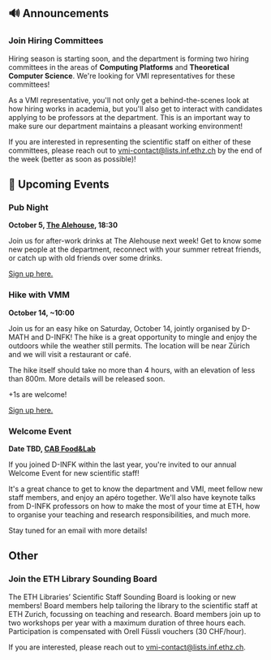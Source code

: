 ## 🔊 Announcements

### Join Hiring Committees

Hiring season is starting soon, and the department is forming two hiring committees in the areas of **Computing Platforms** and **Theoretical Computer Science**. We're looking for VMI representatives for these committees!

As a VMI representative, you'll not only get a behind-the-scenes look at how hiring works in academia, but you'll also get to interact with candidates applying to be professors at the department. This is an important way to make sure our department maintains a pleasant working environment!

If you are interested in representing the scientific staff on either of these committees, please reach out to [vmi-contact@lists.inf.ethz.ch](mailto:vmi-contact@lists.inf.ethz.ch) by the end of the week (better as soon as possible)!

## 📅 Upcoming Events

### Pub Night

**October 5, [The Alehouse](https://maps.app.goo.gl/Pop2SMBe6cc8RUm37), 18:30**

Join us for after-work drinks at The Alehouse next week! Get to know some new people at the department, reconnect with your summer retreat friends, or catch up with old friends over some drinks.

[Sign up here.](https://forms.gle/bqHiKxXM1Nd5CZsm7)

### Hike with VMM

**October 14, ~10:00**

Join us for an easy hike on Saturday, October 14, jointly organised by D-MATH and D-INFK! The hike is a great opportunity to mingle and enjoy the outdoors while the weather still permits. The location will be near Zürich and we will visit a restaurant or café.

The hike itself should take no more than 4 hours, with an elevation of less than 800m. More details will be released soon.

+1s are welcome!

[Sign up here.](https://docs.google.com/forms/d/e/1FAIpQLSfl14ZRICVJ00J4N8yRcWo67FZEKPXdLTW9taSw0WlTdiowsg/viewform?usp=sf_link)

### Welcome Event

**Date TBD, [CAB Food&Lab](https://ethz.ch/en/campus/getting-to-know/cafes-restaurants-shops/gastronomy/restaurants-and-cafeterias/zentrum/food-lab.html)**

If you joined D-INFK within the last year, you're invited to our annual Welcome Event for new scientific staff!

It's a great chance to get to know the department and VMI, meet fellow new staff members, and enjoy an apéro together. We'll also have keynote talks from D-INFK professors on how to make the most of your time at ETH, how to organise your teaching and research responsibilities, and much more.

Stay tuned for an email with more details!

## Other

### Join the ETH Library Sounding Board

The ETH Libraries’ Scientific Staff Sounding Board is looking or new members!
Board members help tailoring the library to the scientific staff at ETH Zurich, focussing on teaching and research.
Board members join up to two workshops per year with a maximum duration of three hours each.
Participation is compensated with Orell Füssli vouchers (30 CHF/hour).

If you are interested, please reach out to [vmi-contact@lists.inf.ethz.ch](mailto:vmi-contact@lists.inf.ethz.ch).
